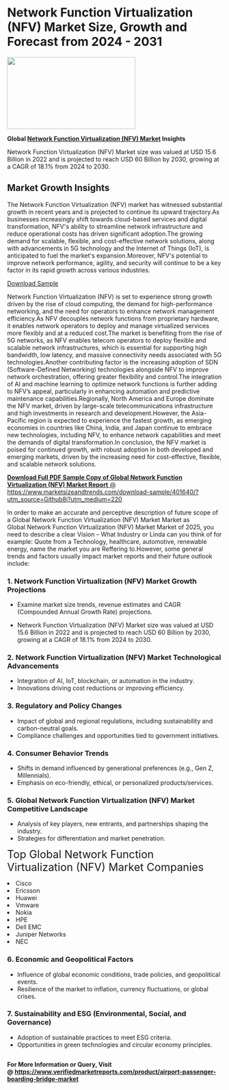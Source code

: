 <H1>Network Function Virtualization (NFV) Market Size, Growth and Forecast from 2024 - 2031</H1><img class="aligncenter size-medium wp-image-584254" src="https://thirdeyenews.in/wp-content/uploads/2024/09/Global-Market-Research-300x168.jpeg" alt="" width="300" height="168" /><p><strong>Global&nbsp;<a href="https://www.marketsizeandtrends.com/download-sample/401640/?utm_source=Github8j?utm_medium=220">Network Function Virtualization (NFV) Market</a> Insights</strong></p><p>Network Function Virtualization (NFV) Market size was valued at USD 15.6 Billion in 2022 and is projected to reach USD 60 Billion by 2030, growing at a CAGR of 18.1% from 2024 to 2030.</p><p><h2>Market Growth Insights</h2> <p>The Network Function Virtualization (NFV) market has witnessed substantial growth in recent years and is projected to continue its upward trajectory.As businesses increasingly shift towards cloud-based services and digital transformation, NFV's ability to streamline network infrastructure and reduce operational costs has driven significant adoption.The growing demand for scalable, flexible, and cost-effective network solutions, along with advancements in 5G technology and the Internet of Things (IoT), is anticipated to fuel the market's expansion.Moreover, NFV's potential to improve network performance, agility, and security will continue to be a key factor in its rapid growth across various industries.</p> <p><a href="#">Download Sample</a></p> <p>Network Function Virtualization (NFV) is set to experience strong growth driven by the rise of cloud computing, the demand for high-performance networking, and the need for operators to enhance network management efficiency.As NFV decouples network functions from proprietary hardware, it enables network operators to deploy and manage virtualized services more flexibly and at a reduced cost.The market is benefiting from the rise of 5G networks, as NFV enables telecom operators to deploy flexible and scalable network infrastructures, which is essential for supporting high bandwidth, low latency, and massive connectivity needs associated with 5G technologies.Another contributing factor is the increasing adoption of SDN (Software-Defined Networking) technologies alongside NFV to improve network orchestration, offering greater flexibility and control.The integration of AI and machine learning to optimize network functions is further adding to NFV’s appeal, particularly in enhancing automation and predictive maintenance capabilities.Regionally, North America and Europe dominate the NFV market, driven by large-scale telecommunications infrastructure and high investments in research and development.However, the Asia-Pacific region is expected to experience the fastest growth, as emerging economies in countries like China, India, and Japan continue to embrace new technologies, including NFV, to enhance network capabilities and meet the demands of digital transformation.In conclusion, the NFV market is poised for continued growth, with robust adoption in both developed and emerging markets, driven by the increasing need for cost-effective, flexible, and scalable network solutions.</p> <p><a href="#"></p><p><span class=""><strong>Download Full PDF Sample Copy of Global Network Function Virtualization (NFV) Market Report</strong> @ <a href="https://www.marketsizeandtrends.com/download-sample/401640/?utm_source=Github8j?utm_medium=220" target="_blank">https://www.marketsizeandtrends.com/download-sample/401640/?utm_source=Github8j?utm_medium=220</a></span></p><p>In order to make an accurate and perceptive description of future scope of a Global&nbsp;Network Function Virtualization (NFV) Market Market as Global&nbsp;Network Function Virtualization (NFV) Market Market of 2025, you need to describe a clear Vision &ndash; What Industry or Linda can you think of for example: Quote from a Technology, healthcare, automotive, renewable energy, name the market you are Reffering to.However, some general trends and factors usually impact market reports and their future outlook include:</p><h3>1.&nbsp;<strong>Network Function Virtualization (NFV) Market Growth Projections</strong></h3><ul><li>Examine market size trends, revenue estimates and CAGR (Compounded Annual Growth Rate) projections.</li><li><p>Network Function Virtualization (NFV) Market size was valued at USD 15.6 Billion in 2022 and is projected to reach USD 60 Billion by 2030, growing at a CAGR of 18.1% from 2024 to 2030.</p></li></ul><h3>2.&nbsp;<strong>Network Function Virtualization (NFV) Market Technological Advancements</strong></h3><ul><li>Integration of AI, IoT, blockchain, or automation in the industry.</li><li>Innovations driving cost reductions or improving efficiency.</li></ul><h3>3.&nbsp;<strong>Regulatory and Policy Changes</strong></h3><ul><li>Impact of global and regional regulations, including sustainability and carbon-neutral goals.</li><li>Compliance challenges and opportunities tied to government initiatives.</li></ul><h3>4.&nbsp;<strong>Consumer Behavior Trends</strong></h3><ul><li>Shifts in demand influenced by generational preferences (e.g., Gen Z, Millennials).</li><li>Emphasis on eco-friendly, ethical, or personalized products/services.</li></ul><h3>5.&nbsp;<strong>Global Network Function Virtualization (NFV) Market Competitive Landscape</strong></h3><ul><li>Analysis of key players, new entrants, and partnerships shaping the industry.</li><li>Strategies for differentiation and market penetration.</li></ul><p data-pm-slice="1 1 []"><span style="color: inherit; font-family: inherit; font-size: 25px;">Top Global Network Function Virtualization (NFV) Market Companies</span></p><div class="" data-test-id=""><p><li>Cisco</li><li> Ericsson</li><li> Huawei</li><li> Vmware</li><li> Nokia</li><li> HPE</li><li> Dell EMC</li><li> Juniper Networks</li><li> NEC</li></p></div><h3>6.&nbsp;<strong>Economic and Geopolitical Factors</strong></h3><ul><li>Influence of global economic conditions, trade policies, and geopolitical events.</li><li>Resilience of the market to inflation, currency fluctuations, or global crises.</li></ul><h3>7.&nbsp;<strong>Sustainability and ESG (Environmental, Social, and Governance)</strong></h3><ul><li>Adoption of sustainable practices to meet ESG criteria.</li><li>Opportunities in green technologies and circular economy principles.</li></ul><h2><strong style="font-size: 14px;">For More Information or Query, Visit @&nbsp;</strong><a style="background-color: #ffffff; font-size: 14px;" href="https://www.marketsizeandtrends.com/report/network-function-virtualization-nfv-market/" target="_blank">https://www.verifiedmarketreports.com/product/airport-passenger-boarding-bridge-market</a></h2>